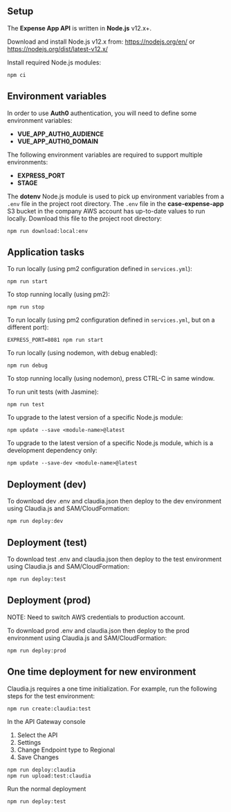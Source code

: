 ## Setup

The **Expense App API** is written in **Node.js** v12.x+.

Download and install Node.js v12.x from: https://nodejs.org/en/ or https://nodejs.org/dist/latest-v12.x/

Install required Node.js modules:

```
npm ci
```

## Environment variables

In order to use **Auth0** authentication, you will need to define some environment variables:

- **VUE_APP_AUTH0_AUDIENCE**
- **VUE_APP_AUTH0_DOMAIN**

The following environment variables are required to support multiple environments:

- **EXPRESS_PORT**
- **STAGE**

The **dotenv** Node.js module is used to pick up environment variables from a `.env` file in the project root directory.
The `.env` file in the **case-expense-app** S3 bucket in the company AWS account has up-to-date values to run locally.
Download this file to the project root directory:

```
npm run download:local:env
```

## Application tasks

To run locally (using pm2 configuration defined in `services.yml`):

```
npm run start
```

To stop running locally (using pm2):

```
npm run stop
```

To run locally (using pm2 configuration defined in `services.yml`, but on a different port):

```
EXPRESS_PORT=8081 npm run start
```

To run locally (using nodemon, with debug enabled):

```
npm run debug
```

To stop running locally (using nodemon), press CTRL-C in same window.

To run unit tests (with Jasmine):

```
npm run test
```

To upgrade to the latest version of a specific Node.js module:

```
npm update --save <module-name>@latest
```

To upgrade to the latest version of a specific Node.js module, which is a development dependency only:

```
npm update --save-dev <module-name>@latest
```

## Deployment (dev)

To download dev .env and claudia.json then deploy to the dev environment using Claudia.js and SAM/CloudFormation:

```
npm run deploy:dev
```

## Deployment (test)

To download test .env and claudia.json then deploy to the test environment using Claudia.js and SAM/CloudFormation:

```
npm run deploy:test
```

## Deployment (prod)

NOTE: Need to switch AWS credentials to production account.

To download prod .env and claudia.json then deploy to the prod environment using Claudia.js and SAM/CloudFormation:

```
npm run deploy:prod
```

## One time deployment for new environment

Claudia.js requires a one time initialization. For example, run the following steps for the test environment:

```
npm run create:claudia:test
```

In the API Gateway console
1) Select the API
2) Settings
3) Change Endpoint type to Regional
4) Save Changes

```
npm run deploy:claudia
npm run upload:test:claudia
```

Run the normal deployment

```
npm run deploy:test
```

